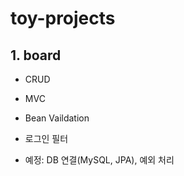 # toy-projects

## 1. board
  * CRUD
  * MVC
  * Bean Vaildation
  * 로그인 필터
  
 * 예정: DB 연결(MySQL, JPA), 예외 처리

